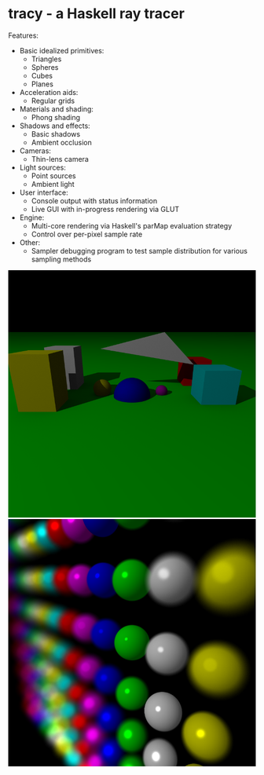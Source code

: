 
tracy - a Haskell ray tracer
============================

Features:

 * Basic idealized primitives:
   - Triangles
   - Spheres
   - Cubes
   - Planes
 * Acceleration aids:
   - Regular grids
 * Materials and shading:
   - Phong shading
 * Shadows and effects:
   - Basic shadows
   - Ambient occlusion
 * Cameras:
   - Thin-lens camera
 * Light sources:
   - Point sources
   - Ambient light
 * User interface:
   - Console output with status information
   - Live GUI with in-progress rendering via GLUT
 * Engine:
   - Multi-core rendering via Haskell's parMap evaluation strategy
   - Control over per-pixel sample rate
 * Other:
   - Sampler debugging program to test sample distribution for various
     sampling methods

![demo](/demo.png)
![demo2](/demo2.png)
